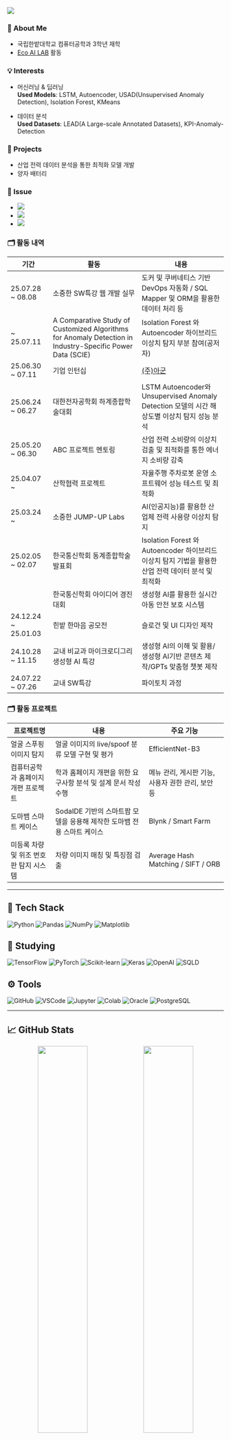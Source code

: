 <img src="https://capsule-render.vercel.app/api?type=waving&color=gradient&height=300&section=header&text=Junseong%20World&fontSize=70" />

### 🏫 About Me
- 국립한밭대학교 컴퓨터공학과 3학년 재학
- [Eco AI LAB](https://sites.google.com/view/ecoai) 활동


### 💡 Interests
- 머신러닝 & 딥러닝  
   **Used Models**: LSTM, Autoencoder, USAD(Unsupervised Anomaly Detection), Isolation Forest, KMeans

- 데이터 분석  
   **Used Datasets**: LEAD(A Large-scale Annotated Datasets), KPI-Anomaly-Detection 

### 🚀 Projects
- 산업 전력 데이터 분석을 통한 최적화 모델 개발
- 양자 배터리

### 🧩 Issue
- <a href="http://www.ebaekje.co.kr/news/articleView.html?idxno=184209">
    <img src="https://img.shields.io/badge/백제뉴스_보도-191970?style=flat-square&logo=readme&logoColor=white"/>
  </a>
- <a href="https://www.issuemaker.kr/news/articleView.html?idxno=50680">
    <img src="https://img.shields.io/badge/이슈메이커_보도-191970?style=flat-square&logo=readme&logoColor=white"/>
  </a>
- <a href="https://www.sisamagazine.co.kr/news/articleView.html?idxno=511028">
    <img src="https://img.shields.io/badge/시사매거진_보도-191970?style=flat-square&logo=readme&logoColor=white"/>
  </a>

  

### 🗂️ 활동 내역

| 기간       | 활동       | 내용                                  |
|------------|------------|----------------------------------------|
| 25.07.28 ~ 08.08 | 소중한 SW특강 웹 개발 실무 | 도커 및 쿠버네티스 기반 DevOps 자동화 / SQL Mapper 및 ORM을 활용한 데이터 처리 등 |
| ~ 25.07.11 | A Comparative Study of Customized Algorithms for Anomaly Detection in Industry-Specific Power Data (SCIE) | Isolation Forest 와 Autoencoder 하이브리드 이상치 탐지 부분 참여(공저자) |
| 25.06.30 ~ 07.11| 기업 인턴십 |[(주)아군](https://argoon.net) |
| 25.06.24 ~ 06.27 | 대한전자공학회 하계종합학술대회 | LSTM Autoencoder와 Unsupervised Anomaly Detection 모델의 시간 해상도별 이상치 탐지 성능 분석  |
| 25.05.20 ~ 06.30| ABC 프로젝트 멘토링 | 산업 전력 소비량의 이상치 검출 및 최적화를 통한 에너지 소비량 감축 |
| 25.04.07 ~ | 산학협력 프로젝트 | 자율주행 주차로봇 운영 소프트웨어 성능 테스트 및 최적화 |
| 25.03.24 ~  | 소중한 JUMP-UP Labs | AI(인공지능)를 활용한 산업체 전력 사용량 이상치 탐지 |
| 25.02.05 ~ 02.07 | 한국통신학회 동계종합학술발표회  | Isolation Forest 와 Autoencoder 하이브리드 이상치 탐지 기법을 활용한 산업 전력 데이터 분석 및 최적화 |
|  | 한국통신학회 아이디어 경진대회  | 생성형 AI를 활용한 실시간 아동 안전 보호 시스템 |
| 24.12.24 ~ 25.01.03 | 힌밭 한마음 공모전 | 슬로건 및 UI 디자인 제작 |
| 24.10.28 ~ 11.15 | 교내 비교과 마이크로디그리 생성형 AI 특강 | 생성형 AI의 이해 및 활용/생성형 AI기반 콘텐츠 제작/GPTs 맞춤형 챗봇 제작 |
| 24.07.22 ~ 07.26 | 교내 SW특강 | 파이토치 과정 | - |







### 🗂️ 활동 프로젝트

| 프로젝트명       | 내용                                          | 주요 기능 |
|------------|------------|------------------------------------------------------------------|
| 얼굴 스푸핑 이미지 탐지 | 얼굴 이미지의 live/spoof 분류 모델 구현 및 평가 | EfficientNet-B3 |
| 컴퓨터공학과 홈페이지 개편 프로젝트 | 학과 홈페이지 개편을 위한 요구사항 분석 및 설계 문서 작성 수행 | 메뉴 관리, 게시판 기능, 사용자 권한 관리, 보안 등 |
| 도마뱀 스마트 케이스 | SodaIDE 기반의 스마트팜 모델을 응용해 제작한 도마뱀 전용 스마트 케이스 | Blynk / Smart Farm |
| 미등록 차량 및 위조 번호판 탐지 시스템 | 차량 이미지 매칭 및 특징점 검출 | Average Hash Matching / SIFT / ORB |

---
## 🔧 Tech Stack

![Python](https://img.shields.io/badge/Python-3776AB?style=for-the-badge&logo=python&logoColor=white)
![Pandas](https://img.shields.io/badge/Pandas-150458?style=for-the-badge&logo=pandas&logoColor=white)
![NumPy](https://img.shields.io/badge/Numpy-013243?style=for-the-badge&logo=numpy&logoColor=white)
![Matplotlib](https://img.shields.io/badge/Matplotlib-11557C?style=for-the-badge&logo=matplotlib&logoColor=white)


## 📝 Studying

![TensorFlow](https://img.shields.io/badge/TensorFlow-FF6F00?style=for-the-badge&logo=tensorflow&logoColor=white)
![PyTorch](https://img.shields.io/badge/PyTorch-EE4C2C?style=for-the-badge&logo=pytorch&logoColor=white)
![Scikit-learn](https://img.shields.io/badge/Scikit--learn-F7931E?style=for-the-badge&logo=scikit-learn&logoColor=white)
![Keras](https://img.shields.io/badge/Keras-D00000?style=for-the-badge&logo=keras&logoColor=white)
![OpenAI](https://img.shields.io/badge/OpenAI-412991?style=for-the-badge&logo=openai&logoColor=white)
![SQLD](https://img.shields.io/badge/SQLD-4479A1?style=for-the-badge&logo=mysql&logoColor=white)


## ⚙️ Tools

![GitHub](https://img.shields.io/badge/GitHub-181717?style=for-the-badge&logo=github&logoColor=white)
![VSCode](https://img.shields.io/badge/VSCode-007ACC?style=for-the-badge&logo=visualstudiocode&logoColor=white)
![Jupyter](https://img.shields.io/badge/Jupyter-F37626?style=for-the-badge&logo=jupyter&logoColor=white)
![Colab](https://img.shields.io/badge/Colab-F9AB00?style=for-the-badge&logo=googlecolab&logoColor=white)
![Oracle](https://img.shields.io/badge/Oracle_SQL-F80000?style=for-the-badge&logo=oracle&logoColor=white)
![PostgreSQL](https://img.shields.io/badge/PostgreSQL-336791?style=for-the-badge&logo=postgresql&logoColor=white)

---

## 📈 GitHub Stats
<p align="center">
  <img src="https://github-readme-stats.vercel.app/api?username=junseong00&show_icons=true&theme=github_light" width="48%" />
  <img src="https://github-readme-stats.vercel.app/api/top-langs/?username=junseong00&layout=compact&theme=github_light" width="48%" />
</p>

<!--
<p align="center">
  <a href="https://hits.sh/github.com/junseong00/">
    <img alt="Hits" src="https://hits.sh/github.com/junseong00.svg?style=for-the-badge&label=HITS&color=5bc26a&labelColor=555555"/>
  </a>
</p>
-->

<h3 align="center">🌈 Follow Me 🌈</h3>
<p align="center">
  </a>&nbsp
  <a href="mailto:js03093351@gmail.com">
    <img src="https://img.shields.io/badge/Gmail-D14836?style=flat-square&logo=Gmail&logoColor=white"/>
  </a>&nbsp
  <a href="https://github.com/junseong00/">
    <img src="https://img.shields.io/badge/GitHub-181717?style=flat-square&logo=github&logoColor=white"/>
  <a href="https://sites.google.com/view/ecoai">
  <img src="https://img.shields.io/badge/EcoAI_LAB-1E90FF?style=flat-square&logo=google&logoColor=white"/>
</a>
    
</p>

<!--
**junseong00/junseong00** is a ✨ _special_ ✨ repository because its `README.md` (this file) appears on your GitHub profile.

Here are some ideas to get you started:

- 🔭 I’m currently working on ...
- 🌱 I’m currently learning ...
- 👯 I’m looking to collaborate on ...
- 🤔 I’m looking for help with ...
- 💬 Ask me about ...
- 📫 How to reach me: ...
- 😄 Pronouns: ...
- ⚡ Fun fact: ...
-->
